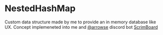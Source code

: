 # NestedHashMap
Custom data structure made by me to provide an in memory database like UX. Concept implemeneted into me and [@arrowse](https://github.com/arrowse) discord bot [ScrimBoard](discord.gg/4pyj6JSzuC)
